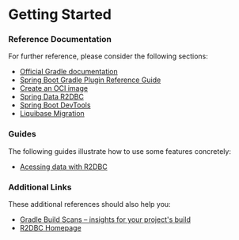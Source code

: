 # Getting Started

### Reference Documentation

For further reference, please consider the following sections:

* [Official Gradle documentation](https://docs.gradle.org)
* [Spring Boot Gradle Plugin Reference Guide](https://docs.spring.io/spring-boot/docs/2.5.0/gradle-plugin/reference/html/)
* [Create an OCI image](https://docs.spring.io/spring-boot/docs/2.5.0/gradle-plugin/reference/html/#build-image)
* [Spring Data R2DBC](https://docs.spring.io/spring-boot/docs/2.5.0/reference/html/spring-boot-features.html#boot-features-r2dbc)
* [Spring Boot DevTools](https://docs.spring.io/spring-boot/docs/2.5.0/reference/htmlsingle/#using-boot-devtools)
* [Liquibase Migration](https://docs.spring.io/spring-boot/docs/2.5.0/reference/htmlsingle/#howto-execute-liquibase-database-migrations-on-startup)

### Guides

The following guides illustrate how to use some features concretely:

* [Acessing data with R2DBC](https://spring.io/guides/gs/accessing-data-r2dbc/)

### Additional Links

These additional references should also help you:

* [Gradle Build Scans – insights for your project's build](https://scans.gradle.com#gradle)
* [R2DBC Homepage](https://r2dbc.io)

